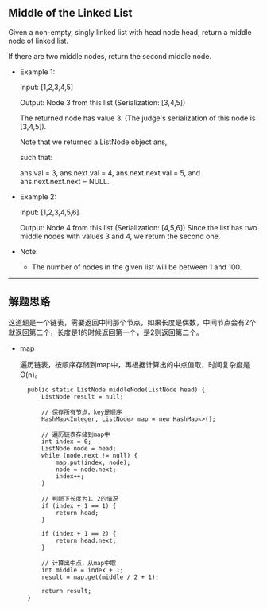 ## Middle of the Linked List

Given a non-empty, singly linked list with head node head, return a middle node of linked list.

If there are two middle nodes, return the second middle node.

 

- Example 1:

  Input: [1,2,3,4,5]

  Output: Node 3 from this list (Serialization: [3,4,5])

  The returned node has value 3.  (The judge's serialization of this node is [3,4,5]).

  Note that we returned a ListNode object ans, 
  
  such that:

  ans.val = 3, ans.next.val = 4, ans.next.next.val = 5, and ans.next.next.next = NULL.

- Example 2:

  Input: [1,2,3,4,5,6]

  Output: Node 4 from this list (Serialization: [4,5,6])
  Since the list has two middle nodes with values 3 and 4, we return the second one.
 

- Note:

  - The number of nodes in the given list will be between 1 and 100.

---

## 解题思路

这道题是一个链表，需要返回中间那个节点，如果长度是偶数，中间节点会有2个就返回第二个，长度是1的时候返回第一个，是2则返回第二个。

- map

  遍历链表，按顺序存储到map中，再根据计算出的中点值取，时间复杂度是O(n)。
  
  ```
	public static ListNode middleNode(ListNode head) {
		ListNode result = null;

		// 保存所有节点，key是顺序
		HashMap<Integer, ListNode> map = new HashMap<>();

		// 遍历链表存储到map中
		int index = 0;
		ListNode node = head;
		while (node.next != null) {
			map.put(index, node);
			node = node.next;
			index++;
		}

		// 判断下长度为1、2的情况
		if (index + 1 == 1) {
			return head;
		}

		if (index + 1 == 2) {
			return head.next;
		}

		// 计算出中点，从map中取
		int middle = index + 1;
		result = map.get(middle / 2 + 1);

		return result;
	}
  ```